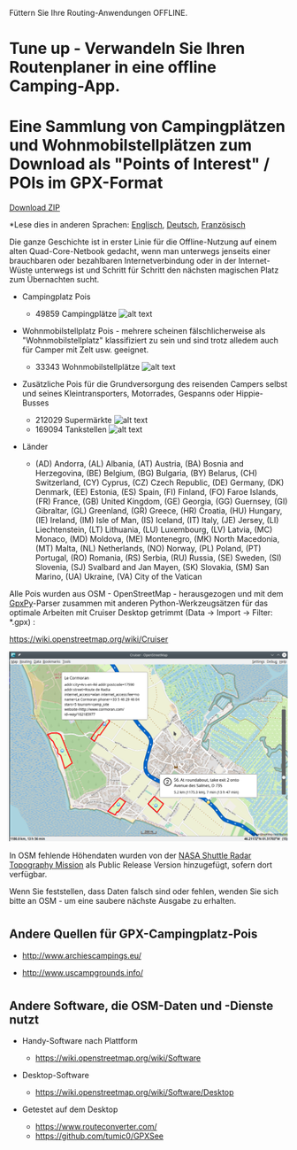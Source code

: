 Füttern Sie Ihre Routing-Anwendungen OFFLINE.

# Tune up - Verwandeln Sie Ihren Routenplaner in eine offline Camping-App.
# Eine Sammlung von Campingplätzen und Wohnmobilstellplätzen zum Download als "Points of Interest" / POIs im GPX-Format

[Download ZIP](https://github.com/GpxFeed/campgrounds/archive/refs/heads/master.zip)

*Lese dies in anderen Sprachen: [Englisch](README.md), [Deutsch](README.de.md), [Französisch](README.fr.md)

Die ganze Geschichte ist in erster Linie für die Offline-Nutzung auf einem alten Quad-Core-Netbook gedacht, wenn man unterwegs jenseits einer brauchbaren oder bezahlbaren Internetverbindung oder in der Internet-Wüste unterwegs ist und Schritt für Schritt den nächsten magischen Platz zum Übernachten sucht.

- Campingplatz Pois

    - 49859 Campingplätze   ![alt text](https://wiki.openstreetmap.org/w/images/thumb/e/e4/Camping.16.svg/16px-Camping.16.svg.png)

- Wohnmobilstellplatz Pois  - mehrere scheinen fälschlicherweise als "Wohnmobilstellplatz" klassifiziert zu sein und sind trotz alledem auch für Camper mit Zelt usw. geeignet.

    - 33343 Wohnmobilstellplätze   ![alt text](https://wiki.openstreetmap.org/w/images/thumb/a/a1/Caravan-16.svg/16px-Caravan-16.svg.png)

- Zusätzliche Pois für die Grundversorgung des reisenden Campers selbst und seines Kleintransporters, Motorrades, Gespanns oder Hippie-Busses

    - 212029 Supermärkte   ![alt text](https://wiki.openstreetmap.org/w/images/thumb/7/76/Supermarket-14.svg/16px-Supermarket-14.svg.png)
    - 169094 Tankstellen  ![alt text](https://wiki.openstreetmap.org/w/images/thumb/7/77/Fuel-16.svg/16px-Fuel-16.svg.png)

- Länder

    - (AD) Andorra, (AL) Albania, (AT) Austria, (BA) Bosnia and Herzegovina, (BE) Belgium, (BG) Bulgaria, (BY) Belarus, (CH) Switzerland, (CY) Cyprus, (CZ) Czech Republic, (DE) Germany, (DK) Denmark, (EE) Estonia, (ES) Spain, (FI) Finland, (FO) Faroe Islands, (FR) France, (GB) United Kingdom, (GE) Georgia, (GG) Guernsey, (GI) Gibraltar, (GL) Greenland, (GR) Greece, (HR) Croatia, (HU) Hungary, (IE) Ireland, (IM) Isle of Man, (IS) Iceland, (IT) Italy, (JE) Jersey, (LI) Liechtenstein, (LT) Lithuania, (LU) Luxembourg, (LV) Latvia, (MC) Monaco, (MD) Moldova, (ME) Montenegro, (MK) North Macedonia, (MT) Malta, (NL) Netherlands, (NO) Norway, (PL) Poland, (PT) Portugal, (RO) Romania, (RS) Serbia, (RU) Russia, (SE) Sweden, (SI) Slovenia, (SJ) Svalbard and Jan Mayen, (SK) Slovakia, (SM) San Marino, (UA) Ukraine, (VA) City of the Vatican

Alle Pois wurden aus OSM - OpenStreetMap - herausgezogen und mit dem [GpxPy](http://github.com/tkrajina/gpxpy)-Parser zusammen mit anderen Python-Werkzeugsätzen für das optimale Arbeiten mit Cruiser Desktop getrimmt (Data -> Import -> Filter: *.gpx) :

  https://wiki.openstreetmap.org/wiki/Cruiser

![alt text](./cruiser.png?raw=true "Cruiser")

In OSM fehlende Höhendaten wurden von der [NASA Shuttle Radar Topography Mission](https://en.wikipedia.org/wiki/Shuttle_Radar_Topography_Mission) als Public Release Version hinzugefügt, sofern dort verfügbar. 

Wenn Sie feststellen, dass Daten falsch sind oder fehlen, wenden Sie sich bitte an OSM - um eine saubere nächste Ausgabe zu erhalten.

# <h2>Andere Quellen für GPX-Campingplatz-Pois</h2>

- http://www.archiescampings.eu/

- http://www.uscampgrounds.info/

# <h2>Andere Software, die OSM-Daten und -Dienste nutzt</h2>

- Handy-Software nach Plattform
    - https://wiki.openstreetmap.org/wiki/Software

- Desktop-Software 
    - https://wiki.openstreetmap.org/wiki/Software/Desktop

- Getestet auf dem Desktop
    - https://www.routeconverter.com/
    - https://github.com/tumic0/GPXSee
